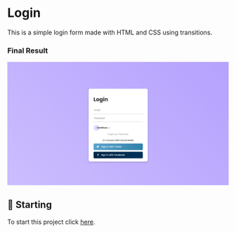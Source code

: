 # Login

This is a simple login form made with HTML and CSS using transitions.

### Final Result
<img src="assets/final.png" alt="Web Version"/>

## 🚀 Starting

To start this project click [here](https://jessikamiranda.github.io/Login/).
